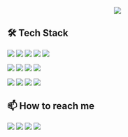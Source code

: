 <p align='center'>
	<img src="https://capsule-render.vercel.app/api?type=waving&color=ACBCFF&fontColor=0F1035&height=200&section=header&text=Welcome+to+Sukho's+Github!👋&fontSize=40"
</p>

## 🛠 Tech Stack
<p>
	<img src="https://img.shields.io/badge/Java-b07219?style=flat-square&logoColor=white"/>
	<img src="https://img.shields.io/badge/Spring Boot-6DB33F?style=flat-square&logo=springboot&logoColor=white"/>
	<img src="https://img.shields.io/badge/MySQL-4479A1?style=flat-square&logo=mysql&logoColor=white"/>
	<img src="https://img.shields.io/badge/mariadb-%23003545.svg?&style=flat-square&logo=mariadb&logoColor=white" />
	<img src="https://img.shields.io/badge/Python-3776AB?style=flat-square&logo=python&logoColor=white"/>
</p>
<p>
	<img src="https://img.shields.io/badge/HTML5-E34F26?style=flat-square&logo=html5&logoColor=white"/>
	<img src="https://img.shields.io/badge/CSS3-1572B6?style=flat-square&amp;logo=css3&amp;logoColor=white"/>
	<img src="https://img.shields.io/badge/JavaScript-F7DF1E?style=flat-square&logo=javascript&logoColor=white"/>
	<img src="https://img.shields.io/badge/React-61DAFB?style=flat-square&logo=react&logoColor=white"/>
</p>
<p>
	<img src="https://img.shields.io/badge/Git-F05032?style=flat-square&logo=git&logoColor=white"/>
	<img src="https://img.shields.io/badge/GitHub-181717?style=flat-square&logo=github&logoColor=white"/>
	<img src="https://img.shields.io/badge/GitLab-FC6D26?style=flat-square&logo=gitlab&logoColor=white"/>
	<img src="https://img.shields.io/badge/Notion-000000?style=flat-square&amp;logo=notion&amp;logoColor=white"/>
</p>
<!--
- Language: Java, Python, JavaScript
- Framework: Spring Boot, Django
- Database: MySQL, MongoDB
- Tools: Docker, Git
-->  


## 📫 How to reach me
<p>
	<!-- gmail -->
	<img src="https://img.shields.io/badge/tnrgh12@gmail.com-EA4335?style=flat-square&logo=gmail&logoColor=white" />
	<!-- Tistory -->
	<a href="https://sukstory.tistory.com/"><img src="https://img.shields.io/badge/Tech Blog-000000?style=flat-square&logo=tistory&logoColor=white"></a>
	<!-- Instagram -->
	<a href="https://www.instagram.com/"><img src="https://img.shields.io/badge/instagram-E4405F?style=flat-square&logo=instagram&logoColor=white"></a>	
	<!-- Notion -->
	<a href="https://www.nothion.com/"><img src="https://img.shields.io/badge/notion-000000?style=flat-square&logo=notion&logoColor=white"></a>	
</p>
